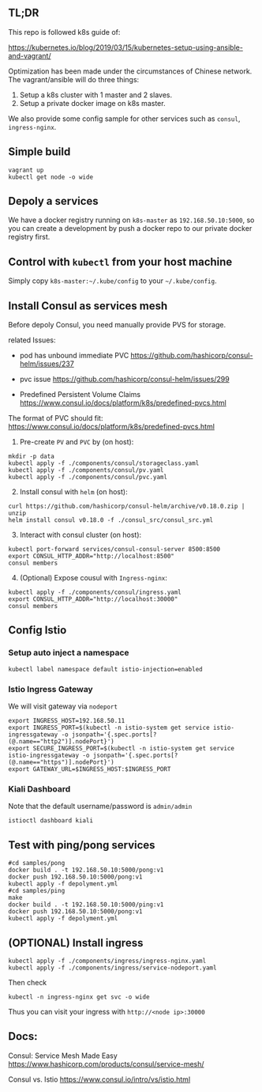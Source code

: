 ## TL;DR

This repo is followed k8s guide of:

https://kubernetes.io/blog/2019/03/15/kubernetes-setup-using-ansible-and-vagrant/

 Optimization has been made under the circumstances of Chinese network. The vagrant/ansible will do three things:

1. Setup a k8s cluster with 1 master and 2 slaves.
2. Setup a private docker image on k8s master.

We also provide some config sample for other services such as `consul`, `ingress-nginx`.

## Simple build

```
vagrant up
kubectl get node -o wide
```

## Depoly a services

We have a docker registry running on `k8s-master` as `192.168.50.10:5000`, so you can create a development by push a docker repo to our private docker registry first.

## Control with `kubectl` from your host machine

Simply copy `k8s-master:~/.kube/config` to your `~/.kube/config`.


## Install Consul as services mesh

Before depoly Consul, you need manually provide PVS for storage.

related Issues:

* pod has unbound immediate PVC https://github.com/hashicorp/consul-helm/issues/237

* pvc issue https://github.com/hashicorp/consul-helm/issues/299

* Predefined Persistent Volume Claims  https://www.consul.io/docs/platform/k8s/predefined-pvcs.html

The format of PVC should fit: https://www.consul.io/docs/platform/k8s/predefined-pvcs.html


1. Pre-create `PV` and `PVC` by (on host):
```
mkdir -p data
kubectl apply -f ./components/consul/storageclass.yaml
kubectl apply -f ./components/consul/pv.yaml
kubectl apply -f ./components/consul/pvc.yaml
```

2. Install consul with `helm` (on host):

```
curl https://github.com/hashicorp/consul-helm/archive/v0.18.0.zip | unzip
helm install consul v0.18.0 -f ./consul_src/consul_src.yml
```

3. Interact with consul cluster (on host):

```
kubectl port-forward services/consul-consul-server 8500:8500
export CONSUL_HTTP_ADDR="http://localhost:8500"
consul members

```

4. (Optional) Expose cousul with `Ingress-nginx`:

```
kubectl apply -f ./components/consul/ingress.yaml
export CONSUL_HTTP_ADDR="http://localhost:30000"
consul members
```


## Config Istio


### Setup auto inject a namespace

```
kubectl label namespace default istio-injection=enabled
```

### Istio Ingress Gateway

We will visit gateway via `nodeport`
```
export INGRESS_HOST=192.168.50.11
export INGRESS_PORT=$(kubectl -n istio-system get service istio-ingressgateway -o jsonpath='{.spec.ports[?(@.name=="http2")].nodePort}')
export SECURE_INGRESS_PORT=$(kubectl -n istio-system get service istio-ingressgateway -o jsonpath='{.spec.ports[?(@.name=="https")].nodePort}')
export GATEWAY_URL=$INGRESS_HOST:$INGRESS_PORT
```

### Kiali Dashboard

Note that the default username/password is `admin/admin`
```
istioctl dashboard kiali
```


## Test with ping/pong services

```
#cd samples/pong
docker build . -t 192.168.50.10:5000/pong:v1
docker push 192.168.50.10:5000/pong:v1
kubectl apply -f depolyment.yml
#cd samples/ping
make
docker build . -t 192.168.50.10:5000/ping:v1
docker push 192.168.50.10:5000/pong:v1
kubectl apply -f depolyment.yml

```


## (OPTIONAL) Install ingress

```
kubectl apply -f ./components/ingress/ingress-nginx.yaml
kubectl apply -f ./components/ingress/service-nodeport.yaml
```

Then check

```
kubectl -n ingress-nginx get svc -o wide
```

Thus you can visit your ingress with `http://<node ip>:30000`


## Docs:


Consul: Service Mesh Made Easy  https://www.hashicorp.com/products/consul/service-mesh/

Consul vs. Istio https://www.consul.io/intro/vs/istio.html
